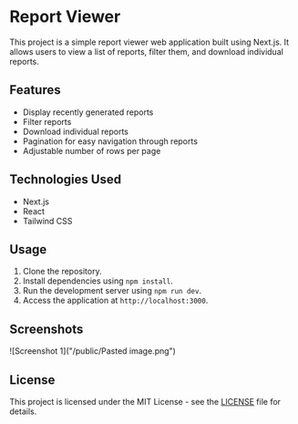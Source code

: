 # Report Viewer

This project is a simple report viewer web application built using Next.js. It allows users to view a list of reports, filter them, and download individual reports.

## Features

- Display recently generated reports
- Filter reports
- Download individual reports
- Pagination for easy navigation through reports
- Adjustable number of rows per page

## Technologies Used

- Next.js
- React
- Tailwind CSS


## Usage

1. Clone the repository.
2. Install dependencies using `npm install`.
3. Run the development server using `npm run dev`.
4. Access the application at `http://localhost:3000`.

## Screenshots

![Screenshot 1]("/public/Pasted image.png")

## License

This project is licensed under the MIT License - see the [LICENSE](LICENSE) file for details.

